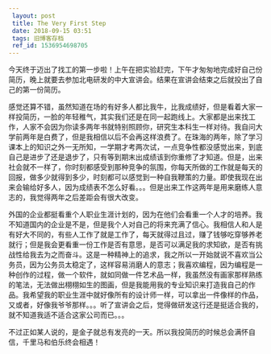 ```yaml
---
 layout: post
 title: The Very First Step
 date: 2018-09-15 03:51
 tags: 旧博客存档
 ref_id: 1536954698705
---
```

今天终于迈出了找工的第一步啦！上午在把实验赶完，下午才匆匆地完成好自己份简历，晚上就要去参加北电研发的中大宣讲会。结果在宣讲会结束之后就投出了自己的第一份简历。



感觉还算不错，虽然知道在场的有好多人都比我牛，比我成绩好，但是看着大家一样投简历，一脸的年轻稚气，其实我们还是在同一起跑线上。大家都是出来找工作，人家不会因为你读多两年书就特别照顾你，研究生本科生一样对待。我自问大学前两年是白费了，但是我相信以后不会再这样浪费了。在珠海的两年，除了学习课本上的知识之外一无所知，一学期才考两次试，一点竞争性都没感觉出来，到底自己是进步了还是退步了，只有等到期末出成绩该到你重修了才知道。但是，出来社会就不一样了，你时刻都感受到那种竞争的氛围，你每天所做的工作就是每天的回报，做多少就得到多少，时刻都可以感觉到一种自我鞭策的力量。即使我现在出来会输给好多人，因为成绩表不怎么好看。。。但是出来工作这两年是用来磨练人意志的，我觉得两年之后差距会有很大改变。



外国的企业都挺看重个人职业生涯计划的，因为在他们会看重一个人才的培养。我不知道国内的企业是不是，但是我个人对自己的将来充满了信心。我相信人和人是有好大不同的，有些人工作了就是工作了，每天就得过且过，赚了钱够吃穿够养老就行；但是我会更看重一份工作是否有意思，是否可以满足我的求知欲，是否有挑战性给我去为之而奋斗。这是一种精神上的追求，我之所以一开始就说不喜欢当公务员，因为公务员太稳定了，这样容易消磨人的意志；我喜欢编程，因为编程是一种创作的过程，做一个软件，就如同做一件艺术品一样，我虽然没有画家那样熟练的笔法，无法做出栩栩如生的图画，但是我能用我的专业知识来打造我自己的作品。我希望我的职业生涯中就好像所有的设计师一样，可以拿出一件像样的作品，又或者，好像我爷爷那样。。。听了宣讲会之后，觉得做研发这行还是挺适合我的，就不知道我适不适合这家公司而已。。。



不过正如某人说的，是金子就总有发亮的一天。所以我投简历的时候总会满怀自信，千里马和伯乐终会相遇！

